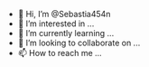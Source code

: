 - 👋 Hi, I’m @Sebastia454n
- 👀 I’m interested in ...
- 🌱 I’m currently learning ...
- 💞️ I’m looking to collaborate on ...
- 📫 How to reach me ...

<!---
Sebastia454n/Sebastia454n is a ✨ special ✨ repository because its `README.md` (this file) appears on your GitHub profile.
You can click the Preview link to take a look at your changes.
--->
